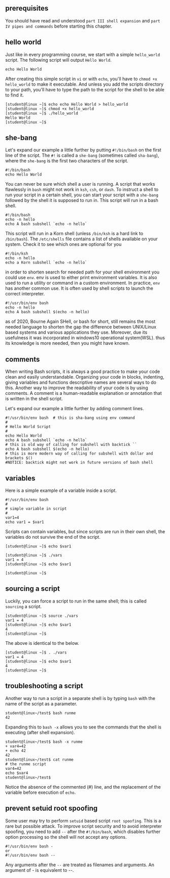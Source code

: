 ## prerequisites

You should have read and understood `part III shell expansion` and
`part IV pipes and commands` before starting this chapter.

## hello world

Just like in every programming course, we start with a simple
`hello_world` script. The following script will output `Hello World`.

    echo Hello World

After creating this simple script in `vi` or with `echo`, you\'ll have
to `chmod +x hello_world` to make it executable. And
unless you add the scripts directory to your path, you\'ll have to type
the path to the script for the shell to be able to find it.

    [student@linux ~]$ echo echo Hello World > hello_world
    [student@linux ~]$ chmod +x hello_world 
    [student@linux ~]$ ./hello_world 
    Hello World
    [student@linux ~]$

## she-bang

Let\'s expand our example a little further by putting `#!/bin/bash` on
the first line of the script. The `#!` is called a
`she-bang` (sometimes called `sha-bang`), where the
`she-bang` is the first two characters of the script.

    #!/bin/bash
    echo Hello World

You can never be sure which shell a user is running. A script that works
flawlessly in `bash` might not work in `ksh`,
`csh`, or `dash`. To instruct a shell to run your script
in a certain shell, you can start your script with a
`she-bang` followed by the shell it is supposed to run in.
This script will run in a bash shell.

    #!/bin/bash
    echo -n hello
    echo A bash subshell `echo -n hello`
            

This script will run in a Korn shell (unless `/bin/ksh` is a hard link
to `/bin/bash`). The `/etc/shells` file contains a list of
shells available on your system. Check it to see which ones are optional
for you

    #!/bin/ksh
    echo -n hello
    echo a Korn subshell `echo -n hello`
            

in order to shorten search for needed path for your shell environment
you could use `env`. env is used to either print environment variables.
It is also used to run a utility or command in a custom environment. In
practice, `env` has another common use. It is often used by shell
scripts to launch the correct interpreter.

    #!/usr/bin/env bash
    echo -n hello
    echo A bash subshell $(echo -n hello)
            

as of 2020, Bourne Again SHell, or bash for short, still remains the
most needed language to shorten the gap the difference between
UNIX/Linux based systems and various applications they use. Moreover,
due its usefulness it was incorporated in windows10 operational
system(WSL). thus its knowledge is more needed, then you might have
known.

## comments

When writing Bash scripts, it is always a good practice to make your
code clean and easily understandable. Organizing your code in blocks,
indenting, giving variables and functions descriptive names are several
ways to do this. Another way to improve the readability of your code is
by using comments. A comment is a human-readable explanation or
annotation that is written in the shell script.

Let\'s expand our example a little further by adding comment lines.

    #!/usr/bin/env bash  # this is sha-bang using env command
    #
    # Hello World Script
    #
    echo Hello World
    echo A bash subshell `echo -n hello` 
    # this is old way of calling for subshell with backtick ``
    echo A bash subshell $(echo -n hello) 
    # this is more modern way of calling for subshell with dollar and brackets $()
    #NOTICE: backtick might not work in future versions of bash shell

## variables

Here is a simple example of a variable inside a script.

    #!/usr/bin/env bash
    #
    # simple variable in script
    #
    var1=4
    echo var1 = $var1

Scripts can contain variables, but since scripts are run in their own
shell, the variables do not survive the end of the script.

    [student@linux ~]$ echo $var1

    [student@linux ~]$ ./vars
    var1 = 4
    [student@linux ~]$ echo $var1

    [student@linux ~]$

## sourcing a script

Luckily, you can force a script to run in the same shell; this is called
`sourcing` a script.

    [student@linux ~]$ source ./vars
    var1 = 4
    [student@linux ~]$ echo $var1
    4
    [student@linux ~]$ 
            

The above is identical to the below.

    [student@linux ~]$ . ./vars
    var1 = 4
    [student@linux ~]$ echo $var1
    4
    [student@linux ~]$ 
            

## troubleshooting a script

Another way to run a script in a separate shell is by typing `bash` with
the name of the script as a parameter.

    student@linux~/test$ bash runme
    42

Expanding this to `bash -x` allows you to see the commands
that the shell is executing (after shell expansion).

    student@linux~/test$ bash -x runme
    + var4=42
    + echo 42
    42
    student@linux~/test$ cat runme
    # the runme script
    var4=42
    echo $var4
    student@linux~/test$

Notice the absence of the commented (#) line, and the replacement of the
variable before execution of `echo`.

## prevent setuid root spoofing

Some user may try to perform `setuid` based script
`root spoofing`. This is a rare but possible attack. To improve script
security and to avoid interpreter spoofing, you need to add `--` after
the `#!/bin/bash`, which disables further option processing so the shell
will not accept any options.

    #!/usr/bin/env bash -
    or
    #!/usr/bin/env bash --

Any arguments after the `--` are treated as filenames and
arguments. An argument of - is equivalent to \--.


